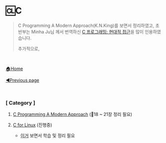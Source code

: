 # 🆑C

> C Programming A Modern Approach(K.N.King)를 보면서 정리하였고, 초반부는 Minha Ju님 께서 번역하신 [C 프로그래밍: 현대적 접근](https://wikidocs.net/26943)을 많이 인용하였습니다.
>
> 추가적으로, 

<br>

[🏠Home](https://github.com/batboy118/Study_Note)

[◀Previous page ](../)

<br>

### [ Category ]

1. [C Programming A Modern Approach](01.CProgrammingAModernApproach.md) (🔨18 ~ 21장 정리 필요)

2. [C for Linux](02.CForLinux.md) (진행중)

   - [이거](https://www.joinc.co.kr/w/Site/C/Documents/CprogramingForLinuxEnv/Ch3_StartC#toc) 보면서 학습 및 정리 필요